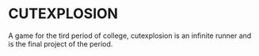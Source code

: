 # CUTEXPLOSION
A game for the tird period of college, cutexplosion is an infinite runner and is the final project of the period.
